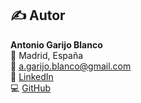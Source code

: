## ✍️ Autor

**Antonio Garijo Blanco**  
📍 Madrid, España  
📧 [a.garijo.blanco@gmail.com](mailto:a.garijo.blanco@gmail.com)  
🔗 [LinkedIn](https://www.linkedin.com/in/antonio-garijo-blanco)  
💻 [GitHub](https://github.com/TU_USUARIO)  
